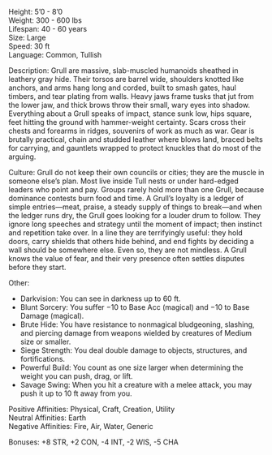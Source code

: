 Height: 5’0 - 8’0  
Weight: 300 - 600 lbs  
Lifespan: 40 - 60 years  
Size: Large  
Speed: 30 ft  
Language: Common, Tullish

Description: Grull are massive, slab-muscled humanoids sheathed in leathery gray hide. Their torsos are barrel wide, shoulders knotted like anchors, and arms hang long and corded, built to smash gates, haul timbers, and tear plating from walls. Heavy jaws frame tusks that jut from the lower jaw, and thick brows throw their small, wary eyes into shadow. Everything about a Grull speaks of impact, stance sunk low, hips square, feet hitting the ground with hammer-weight certainty. Scars cross their chests and forearms in ridges, souvenirs of work as much as war. Gear is brutally practical, chain and studded leather where blows land, braced belts for carrying, and gauntlets wrapped to protect knuckles that do most of the arguing.

Culture: Grull do not keep their own councils or cities; they are the muscle in someone else’s plan. Most live inside Tull nests or under hard-edged leaders who point and pay. Groups rarely hold more than one Grull, because dominance contests burn food and time. A Grull’s loyalty is a ledger of simple entries—meat, praise, a steady supply of things to break—and when the ledger runs dry, the Grull goes looking for a louder drum to follow. They ignore long speeches and strategy until the moment of impact; then instinct and repetition take over. In a line they are terrifyingly useful: they hold doors, carry shields that others hide behind, and end fights by deciding a wall should be somewhere else. Even so, they are not mindless. A Grull knows the value of fear, and their very presence often settles disputes before they start.

Other:
- Darkvision: You can see in darkness up to 60 ft.
- Blunt Sorcery: You suffer −10 to Base Acc (magical) and −10 to Base Damage (magical).
- Brute Hide: You have resistance to nonmagical bludgeoning, slashing, and piercing damage from weapons wielded by creatures of Medium size or smaller.
- Siege Strength: You deal double damage to objects, structures, and fortifications.
- Powerful Build: You count as one size larger when determining the weight you can push, drag, or lift.
- Savage Swing: When you hit a creature with a melee attack, you may push it up to 10 ft away from you.

Positive Affinities: Physical, Craft, Creation, Utility  
Neutral Affinities: Earth  
Negative Affinities: Fire, Air, Water, Generic 

Bonuses: +8 STR, +2 CON, -4 INT, -2 WIS, -5 CHA